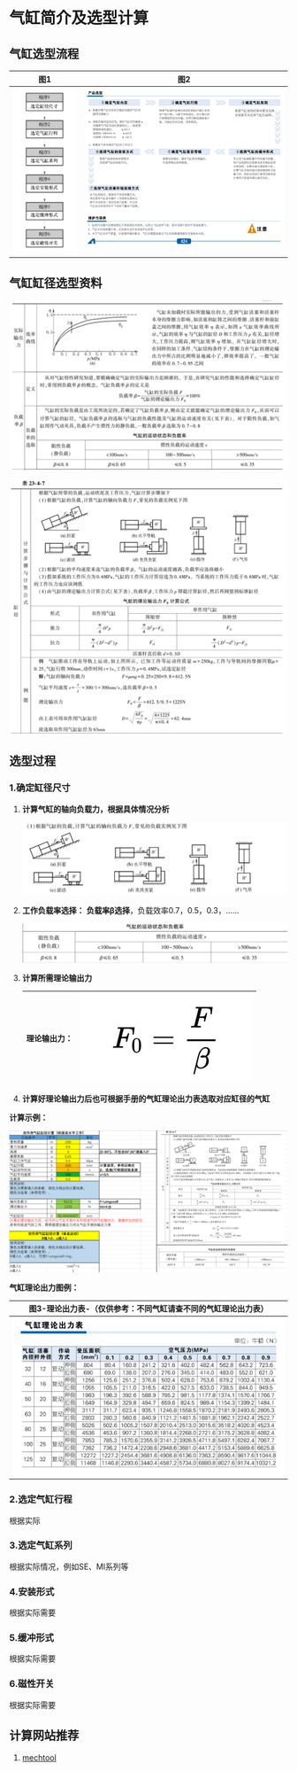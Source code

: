 # 气缸简介及选型计算

## 气缸选型流程

|                             图1                              |                             图2                              |
| :----------------------------------------------------------: | :----------------------------------------------------------: |
| <img src="static/image-20250416132259260.png" alt="image-20250416132259260" style="zoom:130%;" /> | <img src="static/image-20250416133707450.png" alt="image-20250416133707450" style="zoom:100%;" /> |
|                                                              |                                                              |

## 气缸缸径选型资料

![image-20250416180147124](static/image-20250416180147124.png)



![image-20250416132816303](static/image-20250416132816303.png)

## 选型过程

### 1.确定缸径尺寸

1. **计算气缸的轴向负载力，根据具体情况分析**

   ![image-20250923163119079](static/image-20250923163119079.png)

2. **工作负载率选择：** **负载率β选择**，负载效率0.7，0.5，0.3，......

   ![image-20250426174749291](static/image-20250426174749291.png)

3. **计算所需理论输出力**

   | 理论输出力： | ![image-20250604142121872](static/image-20250604142121872.png) |
   | ------------ | :----------------------------------------------------------: |

4. **计算好理论输出力后也可根据手册的气缸理论出力表选取对应缸径的气缸**

**计算示例：**

![image-20250604143500888](static/image-20250604143500888.png)

**气缸理论出力图例：**

| 图3-理论出力表-（仅供参考：不同气缸请查不同的气缸理论出力表） |
| :----------------------------------------------------------: |
| ![image-20250416134800358](static/image-20250416134800358.png) |

### 2.选定气缸行程

根据实际

### 3.选定气缸系列

根据实际情况，例如SE、MI系列等

### 4.安装形式

根据实际需要

### 5.缓冲形式

根据实际需要

### 6.磁性开关

根据实际需要

## 计算网站推荐

1. [mechtool](https://www.mechtool.cn/calculation/calculation_pneumaticdrivesystemcalculation.html)



